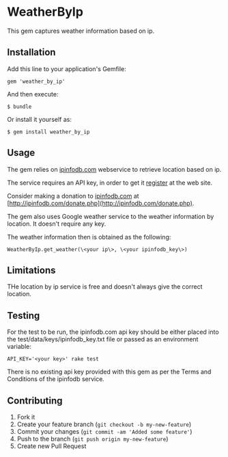 # WeatherByIp

This gem captures weather information based on ip. 

## Installation

Add this line to your application's Gemfile:

    gem 'weather_by_ip'

And then execute:

    $ bundle

Or install it yourself as:

    $ gem install weather_by_ip

## Usage

The gem relies on [ipinfodb.com](http://ipinfodb.com/) webservice to retrieve location based on ip. 

The service requires an API key, in order to get it [register](http://ipinfodb.com/register.php) at the web site. 

Consider making a donation to [ipinfodb.com](http://ipinfodb.com/) at [http://ipinfodb.com/donate.php](http://ipinfodb.com/donate.php).

The gem also uses Google weather service to the weather information by location. It doesn't require any key. 

The weather information then is obtained as the following:

```
WeatherByIp.get_weather(\<your ip\>, \<your ipinfodb_key\>)
```

## Limitations

THe location by ip service is free and doesn't always give the correct location. 

## Testing

For the test to be run, the ipinfodb.com api key should be either placed into the test/data/keys/ipinfodb_key.txt file or passed as an environment variable:

```
API_KEY='<your key>' rake test
```

There is no existing api key provided with this gem as per the Terms and Conditions of the ipinfodb service. 

## Contributing

1. Fork it
2. Create your feature branch (`git checkout -b my-new-feature`)
3. Commit your changes (`git commit -am 'Added some feature'`)
4. Push to the branch (`git push origin my-new-feature`)
5. Create new Pull Request
